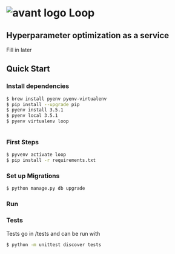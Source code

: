 # ![avant logo](https://avantprod.global.ssl.fastly.net/assets/v3/home2/logo-icon-dark-ddd7488b0288497a8f9ea2c5aa24f65d.png) Loop

## Hyperparameter optimization as a service

Fill in later

## Quick Start

### Install dependencies

```sh
$ brew install pyenv pyenv-virtualenv
$ pip install --upgrade pip
$ pyenv install 3.5.1
$ pyenv local 3.5.1
$ pyenv virtualenv loop
```

```

```

### First Steps

```sh
$ pyvenv activate loop
$ pip install -r requirements.txt
```

### Set up Migrations

```sh
$ python manage.py db upgrade
```

### Run



### Tests

Tests go in /tests and can be run with

```sh
$ python -m unittest discover tests
```
